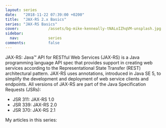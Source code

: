 ```yaml
---
layout: series
date:   "2018-11-22 07:39:00 +0200"
title:  "JAX-RS 2.x Basics"
series: "JAX-RS Basics"
cover:             /assets/bg-mike-kenneally-tNALoIZhqVM-unsplash.jpg
sidebar:
  nav:             series
comments:          false
---
```


JAX-RS: Java™ API for RESTful Web Services (JAX-RS) is a Java programming
language API spec that provides support in creating web services according to
the Representational State Transfer (REST) architectural pattern. JAX-RS uses
annotations, introduced in Java SE 5, to simplify the development and
deployment of web service clients and endpoints. All versions of JAX-RS are
part of the Java Specification Requests (JSRs):

- JSR 311: JAX-RS 1.0
- JSR 339: JAX-RS 2.0
- JSR 370: JAX-RS 2.1

My articles in this series:

